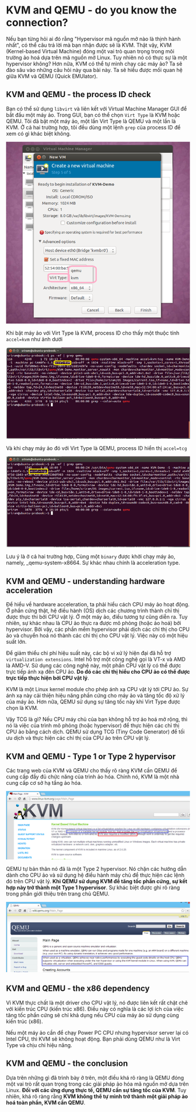 # KVM and QEMU - do you know the connection?

Nếu bạn từng hỏi ai đó rằng "Hypervisor mã nguồn mở nào là thịnh hành nhất", có thể câu trả lời mà bạn nhận được sẽ là KVM. Thật vậy, KVM (Kernel-based Virtual Machine) đóng một vai trò quan trọng trong môi trường ảo hoá dựa trên mã nguồn mở Linux. Tuy nhiên nó có thực sự là một hypervisor không? Hơn nữa, KVM có thể tự mình chạy các máy ảo? Ta sẽ đào sâu vào những câu hỏi này qua bài này. Ta sẽ hiểu được mối quan hệ giữa KVM và QEMU (Quick EMUlator).

## KVM and QEMU - the process ID check

Bạn có thể sử dụng `libvirt` và liên kết với Virtual Machine Manager GUI để bắt đầu một máy ảo. Trong GUI, bạn có thể chọn `Virt Type` là KVM hoặc QEMU. Tôi đã bật một máy ảo, một lần Virt Type là QEMU và một lần là KVM. Ở cả hai trường hợp, tôi đều dùng một lệnh `grep` của process ID để xem có gì khác biệt không.

<img src="img/08.jpg">

Khi bật máy ảo với Virt Type là KVM, process ID cho thấy một thuộc tính `accel=kvm` như ảnh dưới

<img src="img/09.jpg">

Và khi chạy máy ảo đó với Virt Type là QEMU, process ID hiển thị `accel=tcg`

<img src="img/10.jpg">

Lưu ý là ở cả hai trường hợp, Cùng một `binary` được khởi chạy máy ảo, namely, _qemu-system-x8664. Sự khác nhau chính là acceleration type.

## KVM and QEMU - understanding hardware acceleration

Để hiểu về hardware acceleration, ta phải hiểu cách CPU máy ảo hoạt động. Ở phần cứng thật, hệ điều hành (OS) dịch các chương trình thành chỉ thị được thực thi bởi CPU vật lý. Ở một máy ảo, điều tương tự cũng diễn ra. Tuy nhiên, sự khác nhau là CPU ảo thực ra được mô phỏng (hoặc ảo hoá) bởi hypervisor. Bởi vậy, các phần mềm hypervisor phải dịch các chỉ thị cho CPU ảo và chuyển hoá nó thành các chỉ thị cho CPU vật lý. Việc này có một hiệu suất lớn.

Để giảm thiểu chi phí hiệu suất này, các bộ vi xử lý hiện đại đã hỗ trợ `virtualization extensions`. Intel hỗ trợ một công nghệ gọi là VT-x và AMD là AMD-V. Sử dụng các công nghệ này, một phần CPU vật lý có thể được trực tiếp ánh xạ đến CPU ảo. **Do đó các chỉ thị hiểu cho CPU ảo có thể được trực tiếp thực hiện bởi CPU vật lý**.

KVM là một Linux kernel module cho phép ánh xạ CPU vật lý tới CPU ảo. Sự ánh xạ này cải thiện hiệu năng phần cứng cho máy ảo và tăng tốc độ xử lý của máy ảo. Hơn nữa, QEMU sử dụng sự tăng tốc này khi Virt Type được chọn là KVM.

Vậy TCG là gì? Nếu CPU máy chủ của bạn không hỗ trợ ảo hoá mở rộng, thì nó là việc của trình mô phỏng (hoặc hypervisor) để thực hiện các chỉ thị CPU ảo bằng cách dịch. QEMU sử dụng TCG (Tiny Code Generator) để tối ưu dịch và thực hiện các chỉ thị của CPU ảo trên CPU vật lý.

## KVM and QEMU - Type 1 or Type 2 hypervisor

Các trang web của KVM và QEMU cho thấy rõ ràng KVM cần QEMU để cung cấp đầy đủ chức năng của trình ảo hóa. Chính nó, KVM là một nhà cung cấp cơ sở hạ tầng ảo hóa.

<img src="img/11.jpg">

QEMU tự bản thân nó đã là một Type 2 hypervisor. Nó chặn các hướng dẫn dành cho CPU ảo và sử dụng hệ điều hành máy chủ để thực hiện các lệnh đó trên CPU vật lý. **Khi QEMU sử dụng KVM để tăng tốc phần cứng, sự kết hợp này trở thành một Type 1 hypervisor**. Sự khác biệt được ghi rõ ràng trong phần giới thiệu trên trang chủ QEMU.

<img src="img/12.jpg">

## KVM and QEMU - the x86 dependency

Vì KVM thực chất là một driver cho CPU vật lý, nó được liên kết rất chặt chẽ với kiến trúc CPU (kiến trúc x86). Điều này có nghĩa là các lợi ích của việc tăng tốc phần cứng sẽ chỉ khả dụng nếu CPU của máy ảo sử dụng cùng kiến trúc (x86).

Nếu một máy ảo cần để chạy Power PC CPU nhưng hypervisor server lại có Intel CPU, thì KVM sẽ không hoạt động. Bạn phải dùng QEMU như là Virt Type và chịu chi hiệu năng.

## KVM and QEMU - the conclusion

Dựa trên những gì đã trình bày ở trên, một điều khá rõ ràng là QEMU đóng một vai trò rất quan trọng trong các giải pháp ảo hóa mã nguồn mở dựa trên Linux. **Đối với các ứng dụng thực tế, QEMU cần sự tăng tốc của KVM**. Tuy nhiên, khá rõ ràng rằng **KVM không thể tự mình trở thành một giải pháp ảo hoá toàn phần, KVM cần QEMU**.